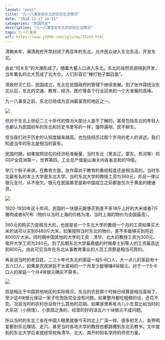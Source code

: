 ```yaml
---
layout: "post"
title: "九一八事变前东北的实际生活情况"
date: "2018-12-17 16:15"
categories: "民国历史"
description: "九一八事变前东北的实际生活情况"
tags: 九一八事变
url: https://www.y5000.com/zgls/mg/33249.html
---
```






清朝末年，满清政府开禁封闭了两百年的东北，允许民众进入东北生活，开发东北。

由此“闯关东”的大潮形成了。随着大量人口进入东北。东北的自然资源得到开发，当年著名的北大荒成了北大仓，人们形容它“棒打狍子瓢舀鱼”。

清政府灭亡后，民国成立，东北在民国政府的管理下继续发展。到了张作霖统治东北以后，东北的交通、教育、经济、医疗等各个行业迎来的一个大发展的高峰。

九一八事变之前，东北已经成为亚洲最富庶的地区之一。

![](https://img.y5000.com/uploads/allimg/180918/8-1P91Q0512T42.jpg)

但对于东北上世纪二三十年代的情况大部分人是不了解的。甚至包括东北的年轻人也都认为民国初年的东北和历史书里写的一样，饿殍遍地、民不聊生。

但当我们对于历史的认知度越来越高。也包括经历过那个岁月的老人的讲述。我们知道当年的东北是相当的富有。

民国时期，如果按照现在的经济标准衡量，当时东北（黑吉辽，蒙东，热河等）的GDP全亚洲第一，世界第四。工业总产值是山海关内各省总和的19倍。

举几个例子来讲，在教育方面，张作霖对于教育的重视程度还是相当高的。当时东北最有名的本土大学是东北大学。当时东北大学的教授工资为360元，并且一律以银元支付，从不拖欠。银元在民国甚至是新中国成立之前都是仅次于黄金的硬通货。

![](https://img.y5000.com/uploads/allimg/180918/8-1P91Q051411Z.jpg)

1920-1930年这十年间，民国的一块银元能够买到差不多18斤上好的大米或者7斤猪肉或者8尺布（物价以当时上海的价格为准，当时上海的物价为全国最高）。

360元的购买力是相当大的，也就是说一个东北大学的教授一个月的工资如果买大米的话可以买到6480斤大米，如果按照当时东北的物价，差不多能够买到将近8000斤大米。同时期中国其他的大学的工资：清华、北大的教授工资为300元，南开大学工资为240元。到了后期东北大学最鼎盛的时候章士钊等人的工资最高达到800元。由此可见当年在东北从事教育事业的人员工资那是相当可观的。

再说说当时的老百姓，二三十年代东北的家庭一般5-6口人，大一点儿的家庭有十五六口人。如果是农民家庭不太富裕的一个月至少能够赚4块银元。对于一个5-6口人的家庭一个月4块银元确实不算多。

![](https://img.y5000.com/uploads/allimg/180918/8-1P91Q05155R8.jpg)

但是相比于中国其他地区的实际情况，东北的农民那个时候已经算是相当富裕了，至少这4块银元保证一家子吃饱饭完全没有问题。如果整月都吃粗粮的话，还花不完。况且当时的农村也没有什么其他的花销。如果家里再有点儿小生意比如当时的大车店（小旅馆）、小卖部之类的，经营的好的话五六十块银元不成问题。

所以当时的东北三省在中国人眼里就像今天的北上广深一样。很多的艺人、各界明星都到东北赚钱、走穴。甚至当时各地大学的教授也都跳槽到东北去教书。文中提到的东北大学后来就经常挖角清华、北大、南开的知名学府的师资力量。
